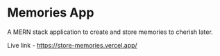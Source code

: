 # Memories App

A MERN stack application to create and store memories to cherish later.

Live link - https://store-memories.vercel.app/
